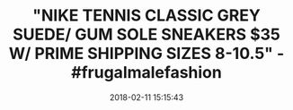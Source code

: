 ---
title: >-
  "NIKE TENNIS CLASSIC GREY SUEDE/ GUM SOLE SNEAKERS $35 W/ PRIME SHIPPING SIZES
  8-10.5" - #frugalmalefashion
name: >-
  Nike Men's Tennis Classic CS Suede Stealth/Stealth/Pure Platinum Tennis Shoe
  8.5 Men US
date: '2018-02-11 15:15:43'
buy_now: >-
  https://www.amazon.com/Tennis-Classic-Suede-Stealth-Platinum/dp/B001KUKT8M?psc=1&SubscriptionId=AKIAIA5RBQIWQVTCUEUQ&tag=coldcutdeals-20&linkCode=xm2&camp=2025&creative=165953&creativeASIN=B001KUKT8M
description_markdown: >+
  Nike Men's Tennis Classic CS Suede Stealth/Stealth/Pure Platinum Tennis Shoe
  8.5 Men US

    - Contrast Swoosh for standout style

    - Vulcanized rubber outsole for durable traction

tweet_id_str: '962706719553056768'
price: $43.60
you_save: ''
asin: B001KUKT8M
image: 'https://images-na.ssl-images-amazon.com/images/I/417laAZAIAL.jpg'

---